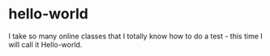 # hello-world
I take so many online classes that I totally know how to do a test - this time I will call it Hello-world.
